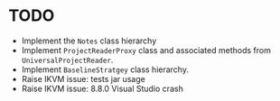 # TODO

* Implement the `Notes` class hierarchy
* Implement `ProjectReaderProxy` class and associated methods from `UniversalProjectReader`.
* Implement `BaselineStratgey` class hierarchy.
* Raise IKVM issue: tests jar usage
* Raise IKVM issue: 8.8.0 Visual Studio crash
